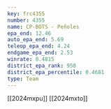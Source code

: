 ```yaml
---
key: frc4355
number: 4355
name: CP-BOTS - Peñoles
epa_end: 12.46
auto_epa_end: 5.69
teleop_epa_end: 4.24
endgame_epa_end: 2.53
winrate: 0.4815
district_epa_rank: 958
district_epa_percentile: 0.4681
type: Team
---
```

[[2024mxpu]]
[[2024mxto]]
